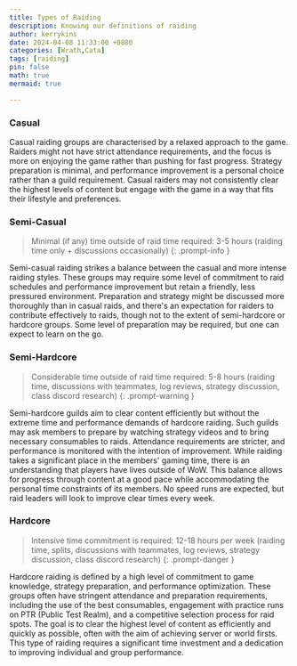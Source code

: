 ```yaml
---
title: Types of Raiding
description: Knowing our definitions of raiding
author: kerrykins
date: 2024-04-08 11:33:00 +0800
categories: [Wrath,Cata]
tags: [raiding]
pin: false
math: true
mermaid: true

---
```



### Casual

Casual raiding groups are characterised by a relaxed approach to the game. Raiders might not have strict attendance requirements, and the focus is more on enjoying the game rather than pushing for fast progress. Strategy preparation is minimal, and performance improvement is a personal choice rather than a guild requirement. Casual raiders may not consistently clear the highest levels of content but engage with the game in a way that fits their lifestyle and preferences. 

### Semi-Casual

> Minimal (if any) time outside of raid time required: 3-5 hours (raiding time only + discussions occasionally)
{: .prompt-info }

Semi-casual raiding strikes a balance between the casual and more intense raiding styles. These groups may require some level of commitment to raid schedules and performance improvement but retain a friendly, less pressured environment. Preparation and strategy might be discussed more thoroughly than in casual raids, and there's an expectation for raiders to contribute effectively to raids, though not to the extent of semi-hardcore or hardcore groups. Some level of preparation may be required, but one can expect to learn on the go. 

### Semi-Hardcore

> Considerable time outside of raid time required: 5-8 hours (raiding time, discussions with teammates, log reviews, strategy discussion, class discord research)
{: .prompt-warning }

Semi-hardcore guilds aim to clear content efficiently but without the extreme time and performance demands of hardcore raiding. Such guilds may ask members to prepare by watching strategy videos and to bring necessary consumables to raids. Attendance requirements are stricter, and performance is monitored with the intention of improvement. While raiding takes a significant place in the members' gaming time, there is an understanding that players have lives outside of WoW. This balance allows for progress through content at a good pace while accommodating the personal time constraints of its members. No speed runs are expected, but raid leaders will look to improve clear times every week. 

### Hardcore

> Intensive time commitment is required: 12-18 hours per week (raiding time, splits, discussions with teammates, log reviews, strategy discussion, class discord research)
{: .prompt-danger }

Hardcore raiding is defined by a high level of commitment to game knowledge, strategy preparation, and performance optimization. These groups often have stringent attendance and preparation requirements, including the use of the best consumables, engagement with practice runs on PTR (Public Test Realm), and a competitive selection process for raid spots. The goal is to clear the highest level of content as efficiently and quickly as possible, often with the aim of achieving server or world firsts. This type of raiding requires a significant time investment and a dedication to improving individual and group performance. 
